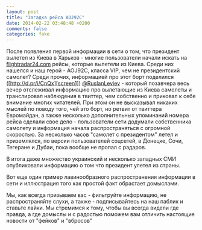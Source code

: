 ```yaml
---
layout: post
title: "Загадка рейса AOJ92C"
date: 2014-02-22 03:48:48 +0200
comments: false
categories: fake
---
```

После появления первой информации в сети о том, что президент вылетел из Киева в Харьков - многие пользователи начали искать на [flightradar24.com][f24] рейсы, которые вылетели из Киева. Среди них нашелся и наш герой - AOJ92C, класса VIP, чем не президентский самолет? Среди прочих, информацией про этот борт поделился ([http://d.pr/i/CnQx][screen1]) [@RuslanLeviev][twitter-ruslan] - который позавчера весь вечер отслеживал информацию про вылетающие из Киева самолеты и транслировал наблюдения в твиттер, чем собственно и приковал к себе внимание многих читателей. При этом он не высказывал никаких мыслей по поводу того, чей это борт, но ретвит от твиттера Евромайдан, а также несколько дополнительных упоминаний номера рейса сделали свое дело - пользователи сети додумали собственника самолету и информация начала распространяться с огромной скоростью. За несколько часов "самолет с президентом" летел и приземлялся, по версии пользователей соцсетей, в Донецке, Сочи, Тегеране и Дубаи, пока вообще не пропал с радаров. 

В итога даже множество украинский и несколько западных СМИ опубликовали информацию о том что президент улетел из страны. 

Вот еще один пример лавинообразного распространения информации в сети и иллюстрация того как простой факт обрастает домыслами. 

Мы, как всегда призываем вас - фильтруйте информацию, не распространяйте слухи, а также - подписывайтесь на наш паблик и ставьте лайки. Мы стремимся к тому, чтобы вы всегда видели где правда, а где домыслы и с радостью поможем вам отличить настоящие новости от "фейков" и "вбросов"

[screen1]: http://d.pr/i/CnQx
[twitter-ruslan]: https://twitter.com/RuslanLeviev
[f24]: http://flightradar24.com